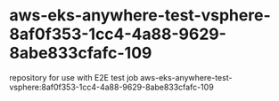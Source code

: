 # aws-eks-anywhere-test-vsphere-8af0f353-1cc4-4a88-9629-8abe833cfafc-109
repository for use with E2E test job aws-eks-anywhere-test-vsphere:8af0f353-1cc4-4a88-9629-8abe833cfafc-109
